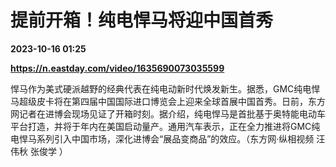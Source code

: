 # 提前开箱！纯电悍马将迎中国首秀

**2023-10-16 01:25**

**https://n.eastday.com/video/1635690073035599**

  

悍马作为美式硬派越野的经典代表在纯电动新时代焕发新生。据悉，GMC纯电悍马超级皮卡将在第四届中国国际进口博览会上迎来全球首展中国首秀。日前，东方网记者在进博会现场见证了开箱时刻。据介绍，纯电悍马是首批基于奥特能电动车平台打造，并将于年内在美国启动量产。通用汽车表示，正在全力推进将GMC纯电悍马系列引入中国市场，深化进博会“展品变商品”的效应。（东方网·纵相视频 汪伟秋 张俊学 ）